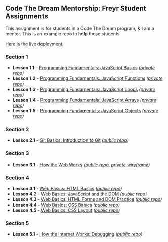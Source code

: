 ## Code The Dream Mentorship: Freyr Student Assignments

This assignment is for students in a Code The Dream program, & I am a mentor. This is an example repo to help those students.

[Here is the live deployment.](https://hayleyw7.github.io/ctd-mentor-freyr-intro/)

### Section 1

* **Lesson 1.1** – [Programming Fundamentals: JavaScript Basics](https://learn.codethedream.org/javascript-basics-op/) *([private repo](https://github.com/hayleyw7/ctd-mentor-freyr-1.1))*
* **Lesson 1.2** - [Programming Fundamentals: JavaScript Functions](https://learn.codethedream.org/javascript-functions-op/) *([private repo](https://github.com/hayleyw7/ctd-mentor-freyr-1.2))*
* **Lesson 1.3** - [Programming Fundamentals: JavaScript Loops](https://learn.codethedream.org/javascript-loops-op/) *([private repo](https://github.com/hayleyw7/ctd-mentor-freyr-1.3))*
* **Lesson 1.4** - [Programming Fundamentals: JavaScript Arrays](https://learn.codethedream.org/javascript-arrays-op/) *([private repo](https://github.com/hayleyw7/ctd-mentor-freyr-1.4))*
* **Lesson 1.5** - [Programming Fundamentals: JavaScript Objects](https://learn.codethedream.org/javascript-objects-op/) *([private repo](https://github.com/hayleyw7/ctd-mentor-freyr-1.5))*

### Section 2

* **Lesson 2.1** - [Git Basics: Introduction to Git](https://learn.codethedream.org/git-basics-op/) *([public repo](https://github.com/hayleyw7/ctd-mentor-freyr-intro))*

### Section 3

* **Lesson 3.1** - [How the Web Works](https://learn.codethedream.org/how-the-web-works-op/) *([public repo](https://github.com/hayleyw7/ctd-mentor-freyr-intro), [private wireframe](https://whimsical.com/board-EuVc23dgkvWksvNeXCg7xm))*

### Section 4

* **Lesson 4.1** - [Web Basics: HTML Basics](https://learn.codethedream.org/html-basics-op/) *([public repo](https://github.com/hayleyw7/ctd-mentor-freyr-intro))*
* **Lesson 4.2** - [Web Basics: JavaScript and the DOM](https://learn.codethedream.org/javascript-and-the-dom-op/) *([public repo](https://github.com/hayleyw7/ctd-mentor-freyr-intro))*
* **Lesson 4.3** - [Web Basics: HTML Forms and DOM Practice](https://learn.codethedream.org/html-forms-and-dom-practice-op/) *([public repo](https://github.com/hayleyw7/ctd-mentor-freyr-intro))*
* **Lesson 4.4** - [Web Basics: CSS Basics](https://learn.codethedream.org/css-basics-op/) *([public repo](https://github.com/hayleyw7/ctd-mentor-freyr-intro))*
* **Lesson 4.5** - [Web Basics: CSS Layout](https://learn.codethedream.org/css-layout-op/) *([public repo](https://github.com/hayleyw7/ctd-mentor-freyr-intro))*

### Section 5

* **Lesson 5.1** - [How the Internet Works: Debugging](https://learn.codethedream.org/debugging-op/) *([public repo](https://github.com/hayleyw7/ctd-mentor-freyr-5))*
